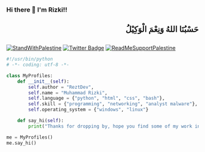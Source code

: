 ### Hi there 👋 I'm Rizki!!

## <div dir="rtl"><h4>حَسْبُنَا اللهُ وَنِعْمَ الْوَكِيْلُ</h4></div>

[![StandWithPalestine](https://github.com/Safouene1/support-palestine-banner/blob/master/StandWithPalestine.svg)](https://kitabisa.com/campaign/bantuanuntukgaza)
[![Twitter Badge](https://img.shields.io/badge/Twitter-Profile-informational?style=flat&logo=twitter&logoColor=white&color=1CA2F1)](https://x.com/turumandem)
[![ReadMeSupportPalestine](https://github.com/Safouene1/support-palestine-banner/blob/master/banner-support.svg)](https://kitabisa.com/campaign/bantuanuntukgaza)


```python
#!/usr/bin/python
# -*- coding: utf-8 -*-

class MyProfiles:
    def __init__(self):
    	self.author = "ReztDev",
        self.name = "Muhammad Rizki",
        self.language = {"python", "html", "css", "bash"},
        self.skill = {"programming", "networking", "analyst malware"},
        self.operating_system = {"windows", "linux"}

    def say_hi(self):
        print("Thanks for dropping by, hope you find some of my work interesting.")

me = MyProfiles()
me.say_hi()
```

<!--
**reztdev/reztdev** is a ✨ _special_ ✨ repository because its `README.md` (this file) appears on your GitHub profile.

Here are some ideas to get you started:

- 🔭 I’m currently working on ...
- 🌱 I’m currently learning ...
- 👯 I’m looking to collaborate on ...
- 🤔 I’m looking for help with ...
- 💬 Ask me about ...
- 📫 How to reach me: ...
- 😄 Pronouns: ...
- ⚡ Fun fact: ...
-->
